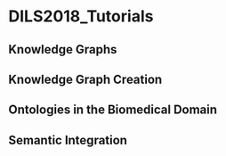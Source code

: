 # DILS2018_Tutorials

## Knowledge Graphs 

## Knowledge Graph Creation 

## Ontologies in the Biomedical Domain

## Semantic Integration
